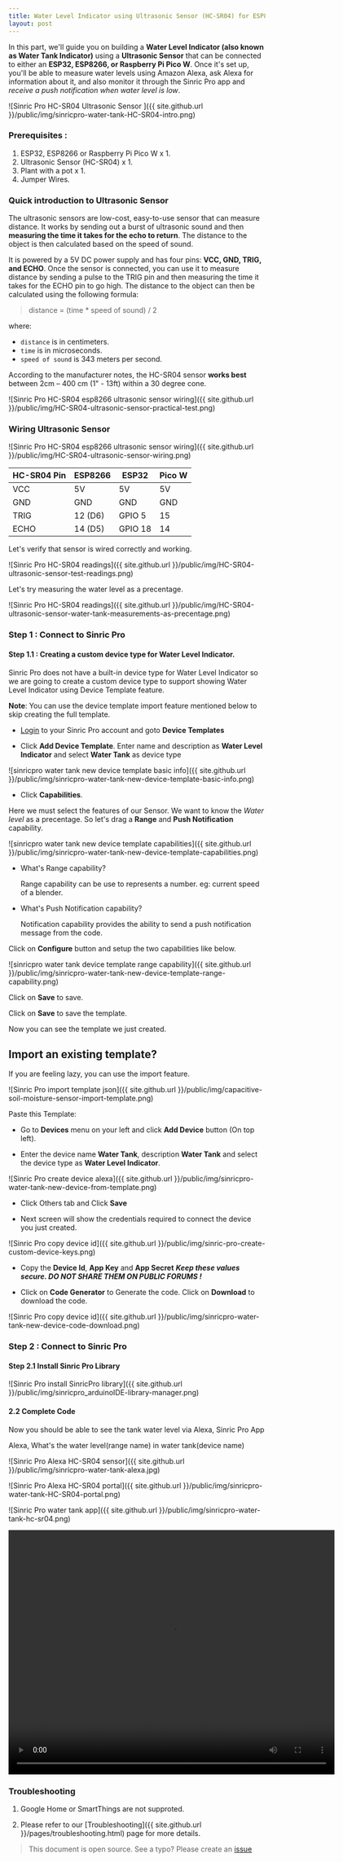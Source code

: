 ```yaml
---
title: Water Level Indicator using Ultrasonic Sensor (HC-SR04) for ESP8266, ESP32, Raspberry Pi Pico W
layout: post
---
```

 
In this part, we'll guide you on building a **Water Level Indicator (also known as Water Tank Indicator)** using a **Ultrasonic Sensor** that can be connected to either an **ESP32, ESP8266, or Raspberry Pi Pico W**. Once it's set up, you'll be able to measure water levels using Amazon Alexa, ask Alexa for information about it, and also monitor it through the Sinric Pro app and *receive a push notification when water level is low*.


![Sinric Pro HC-SR04 Ultrasonic Sensor ]({{ site.github.url }}/public/img/sinricpro-water-tank-HC-SR04-intro.png)

### Prerequisites : 

1. ESP32, ESP8266 or Raspberry Pi Pico W x 1.
2. Ultrasonic Sensor (HC-SR04) x 1.
3. Plant with a pot x 1.
4. Jumper Wires.

 

### Quick introduction to Ultrasonic Sensor
The ultrasonic sensors are low-cost, easy-to-use sensor that can measure distance. It works by sending out a burst of ultrasonic sound and then **measuring the time it takes for the echo to return**. The distance to the object is then calculated based on the speed of sound.  

It is powered by a 5V DC power supply and has four pins: **VCC, GND, TRIG, and ECHO**. Once the sensor is connected, you can use it to measure distance by sending a pulse to the TRIG pin and then measuring the time it takes for the ECHO pin to go high. The distance to the object can then be calculated using the following formula:

> distance = (time * speed of sound) / 2

where:

- `distance` is in centimeters.
- `time` is in microseconds.
- `speed of sound` is 343 meters per second. 
 
According to the manufacturer notes, the HC-SR04 sensor **works best** between 2cm – 400 cm (1" - 13ft) within a 30 degree cone.  

![Sinric Pro HC-SR04 esp8266 ultrasonic sensor wiring]({{ site.github.url }}/public/img/HC-SR04-ultrasonic-sensor-practical-test.png) 

### Wiring Ultrasonic Sensor

![Sinric Pro HC-SR04 esp8266 ultrasonic sensor wiring]({{ site.github.url }}/public/img/HC-SR04-ultrasonic-sensor-wiring.png) 


| HC-SR04 Pin | ESP8266 | ESP32    | Pico W |
| --------- | ------- | -------    | -------    |
| VCC       |    5V   | 5V         | 5V         |
| GND       |    GND  | GND        | GND        |
| TRIG      |    12 (D6)  | GPIO 5  | 15        |
| ECHO      |    14 (D5)  | GPIO 18 | 14        |



Let's verify that sensor is wired correctly and working. 
 
<script src="https://gist.github.com/kakopappa/83febb46592b067c79a0dd55136405a6.js"></script>

![Sinric Pro HC-SR04 readings]({{ site.github.url }}/public/img/HC-SR04-ultrasonic-sensor-test-readings.png) 

Let's try measuring the water level as a precentage. 
 
<script src="https://gist.github.com/kakopappa/175f772413b433241acaca6234257cf2.js"></script>

![Sinric Pro HC-SR04 readings]({{ site.github.url }}/public/img/HC-SR04-ultrasonic-sensor-water-tank-measurements-as-precentage.png) 
 
### Step 1 : Connect to Sinric Pro 

#### Step 1.1 : Creating a custom device type for Water Level Indicator.

Sinric Pro does not have a built-in device type for Water Level Indicator so we are going to create a custom device type to support showing Water Level Indicator using Device Template feature.

**Note**: You can use the device template import feature mentioned below to skip creating the full template.

* [Login](https://testportal.sinric.pro/devicetemplates/new) to your Sinric Pro account and goto **Device Templates**

* Click **Add Device Template**. Enter name and description as **Water Level Indicator** and select **Water Tank** as device type

![sinricpro water tank new device template basic info]({{ site.github.url }}/public/img/sinricpro-water-tank-new-device-template-basic-info.png) 

* Click **Capabilities**. 

Here we must select the features of our Sensor. We want to know the *Water level* as a precentage. So let's drag a **Range** and **Push Notification** capability.

![sinricpro water tank new device template capabilities]({{ site.github.url }}/public/img/sinricpro-water-tank-new-device-template-capabilities.png) 

- What's Range capability?

  Range capability can be use to represents a number. eg: current speed of a blender.

- What's Push Notification capability?

  Notification capability provides the ability to send a push notification message from the code.

Click on **Configure** button and setup the two capabilities like below.

![sinricpro water tank device template range capability]({{ site.github.url }}/public/img/sinricpro-water-tank-new-device-template-range-capability.png)  

Click on **Save** to save.

Click on **Save** to save the template.

Now you can see the template we just created.


## Import an existing template?

If you are feeling lazy, you can use the import feature.

![Sinric Pro import template json]({{ site.github.url }}/public/img/capacitive-soil-moisture-sensor-import-template.png)

Paste this Template:
<script src="https://gist.github.com/kakopappa/a04eef3577a55be6df4ad098ec8df031.js"></script>

* Go to **Devices** menu on your left and click **Add Device** button (On top left).

* Enter the device name **Water Tank**, description **Water Tank** and select the device type as **Water Level Indicator**.

![Sinric Pro create device alexa]({{ site.github.url }}/public/img/sinricpro-water-tank-new-device-from-template.png)

* Click Others tab and Click **Save**

* Next screen will show the credentials required to connect the device you just created.

![Sinric Pro copy device id]({{ site.github.url }}/public/img/sinric-pro-create-custom-device-keys.png)

* Copy the **Device Id**, **App Key** and **App Secret** ***Keep these values secure. DO NOT SHARE THEM ON PUBLIC FORUMS !***

* Click on **Code Generator** to Generate the code. Click on **Download** to download the code.

![Sinric Pro copy device id]({{ site.github.url }}/public/img/sinricpro-water-tank-new-device-code-download.png)
 

### Step 2 : Connect to Sinric Pro 

#### Step 2.1 Install Sinric Pro Library

![Sinric Pro install SinricPro library]({{ site.github.url }}/public/img/sinricpro_arduinoIDE-library-manager.png)

#### 2.2 Complete Code

<script src="https://gist.github.com/kakopappa/206044afbcaa9aca36fc6538f639688a.js"></script>

 
Now you should be able to see the tank water level via Alexa, Sinric Pro App

Alexa, What's the water level(range name) in water tank(device name)

![Sinric Pro Alexa HC-SR04 sensor]({{ site.github.url }}/public/img/sinricpro-water-tank-alexa.jpg)
 
![Sinric Pro Alexa HC-SR04 portal]({{ site.github.url }}/public/img/sinricpro-water-tank-HC-SR04-portal.png)

![Sinric Pro water tank app]({{ site.github.url }}/public/img/sinricpro-water-tank-hc-sr04.png)

<video width="640" height="480" controls>
  <source src="{{ site.github.url }}/public/video/sinricpro-water-tank.mp4" type="video/mp4">
</video>



### Troubleshooting
1. Google Home or SmartThings are not supproted.

2. Please refer to our [Troubleshooting]({{ site.github.url }}/pages/troubleshooting.html) page for more details.
 
> This document is open source. See a typo? Please create an [issue](https://github.com/sinricpro/help-docs)